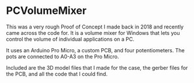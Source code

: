 # PCVolumeMixer

This was a very rough Proof of Concept I made back in 2018 and recently came across the code for. It is a volume mixer for Windows that lets you control the volume of individual applications on a PC.

It uses an Arduino Pro Micro, a custom PCB, and four potentiometers.
The pots are connected to A0-A3 on the Pro Micro.

Included are the 3D model files that I made for the case, the gerber files for the PCB, and all the code that I could find.
